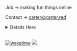 Job -> making fun things online

Contact -> carter@carter.red

<details>
<summary>Details Here</summary>

### Hi!

I'm a 17 year old Software Engineer from the UK and I love building, marketing and scaling B2C products. The following is my portfolio of projects I've worked on so far (minus a few secret ones):

## Current websites

| Project | Link | Reg. Users | Description | Date Started |
| ------- | ---- | ----- | ----------- | ------------ |
| **Trackify** | [trackify.am](https://trackify.am) | [150,000](https://trackify.am/meta) | Spotify stats web app | 19/03/2023 |
| **Anki Decks** | [ankidecks.app](https://ankidecks.app) | 279 | AI tools for modifying Anki decks | 10/06/2023 |
| **Roast AI** | [roastai.app](https://roastai.app) | 202 | Get professionally roasted by AI | 08/11/2023 |
| **Ticket AI** | [ticketai.app](https://ticketai.app) | 75 | AI tool for managing Discord tickets | 30/05/2023 |
| **The Prospect** | [theprospect.band](https://theprospect.band) | N/A | Small static site for my friends' band | 02/12/2023 |

## WIP websites

| Project | Link | Reg. Users | Description | Date Started |
| ------- | ---- | ----- | ----------- | ------------ |
| **OpenAI Stats** | [openai-stats.carter.red](https://openai-stats.carter.red) | 0 | Stats for OpenAI API requests | 19/09/2023 |
| **Apprenticeship List** | [apprenticeshiplist.com](https://apprenticeshiplist.com) | 0 | List of UK apprenticeships aggregated from multiple sources | 31/07/2023 |
| **Pet Pictures Pro** | [petpicturespro.com](https://petpicturespro.com) | 0 | AI tools for generating pictures of pets from a small sample | 16/07/2023 |

## Previous / failed websites

| Project | Link | Reg. Users | Description | Date Started |
| ------- | ---- | ----- | ----------- | ------------ |
| **CS Jobs** | [csjobs.net](https://web.archive.org/web/20230925101257/https://csjobs.carter.red/) | 0 | Job board for computer science jobs (domain no longer mine) | 9/07/2020 |
| **Steamture** | [steamture.net](https://web.archive.org/web/20230925101624/https://steamture.carter.red/) | 0 | Marketplace for buying Argentinian steam accounts | 9/06/2021 |
| **Crypto To Me** | [crypto-to.me](https://web.archive.org/web/20220427051444/crypto-to.me) | 97 | Like linktree for crypto addresses | 3/09/2021 |
| **Topaz Bots** | [topazbots.com](https://web.archive.org/web/20230127113757/https://topazbots.com/) | 10 | SaaS that facilitated the creation of twitter bots | 4/12/2021 |
| **Bean Battles Hacks** | [BeanBattlesHacks.net](https://web.archive.org/web/20221105131736/https://beanbattleshacks.net/) | ~1,000 | Hacks for Bean Battles | 14/04/2021 |
</details>

<br>

[![wakatime](https://wakatime.com/badge/user/7e00b909-a2bd-4160-8fa5-027f2d844940.svg)](https://wakatime.com/@7e00b909-a2bd-4160-8fa5-027f2d844940)
![](https://komarev.com/ghpvc/?username=carter-0)
